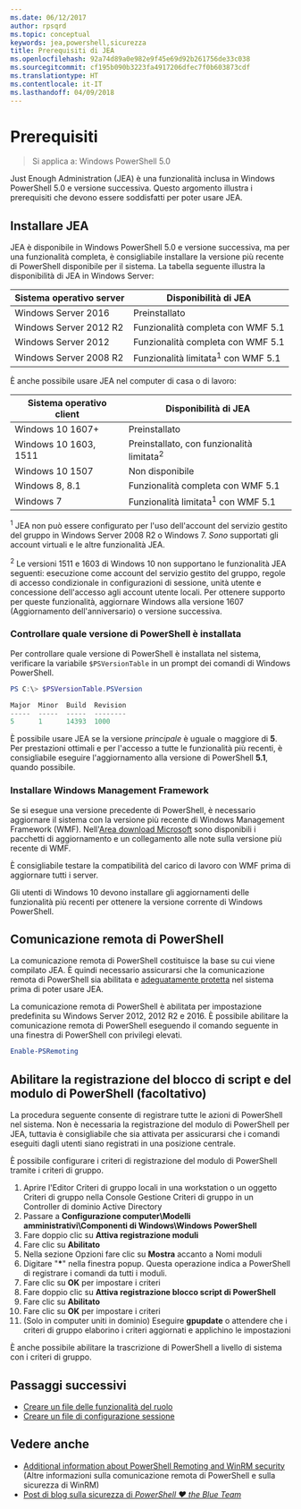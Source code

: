 ```yaml
---
ms.date: 06/12/2017
author: rpsqrd
ms.topic: conceptual
keywords: jea,powershell,sicurezza
title: Prerequisiti di JEA
ms.openlocfilehash: 92a74d89a0e982e9f45e69d92b261756de33c038
ms.sourcegitcommit: cf195b090b3223fa4917206dfec7f0b603873cdf
ms.translationtype: HT
ms.contentlocale: it-IT
ms.lasthandoff: 04/09/2018
---
```

# <a name="prerequisites"></a>Prerequisiti

> Si applica a: Windows PowerShell 5.0

Just Enough Administration (JEA) è una funzionalità inclusa in Windows PowerShell 5.0 e versione successiva.
Questo argomento illustra i prerequisiti che devono essere soddisfatti per poter usare JEA.

## <a name="install-jea"></a>Installare JEA

JEA è disponibile in Windows PowerShell 5.0 e versione successiva, ma per una funzionalità completa, è consigliabile installare la versione più recente di PowerShell disponibile per il sistema.
La tabella seguente illustra la disponibilità di JEA in Windows Server:

Sistema operativo server   | Disponibilità di JEA
--------------------------|--------------------------------
Windows Server 2016       | Preinstallato
Windows Server 2012 R2    | Funzionalità completa con WMF 5.1
Windows Server 2012       | Funzionalità completa con WMF 5.1
Windows Server 2008 R2    | Funzionalità limitata<sup>1</sup> con WMF 5.1

È anche possibile usare JEA nel computer di casa o di lavoro:

Sistema operativo client   | Disponibilità di JEA
--------------------------|-----------------------------------------------------
Windows 10 1607+          | Preinstallato
Windows 10 1603, 1511     | Preinstallato, con funzionalità limitata<sup>2</sup>
Windows 10 1507           | Non disponibile
Windows 8, 8.1            | Funzionalità completa con WMF 5.1
Windows 7                 | Funzionalità limitata<sup>1</sup> con WMF 5.1

<sup>1</sup> JEA non può essere configurato per l'uso dell'account del servizio gestito del gruppo in Windows Server 2008 R2 o Windows 7.
*Sono* supportati gli account virtuali e le altre funzionalità JEA.

<sup>2</sup> Le versioni 1511 e 1603 di Windows 10 non supportano le funzionalità JEA seguenti: esecuzione come account del servizio gestito del gruppo, regole di accesso condizionale in configurazioni di sessione, unità utente e concessione dell'accesso agli account utente locali.
Per ottenere supporto per queste funzionalità, aggiornare Windows alla versione 1607 (Aggiornamento dell'anniversario) o versione successiva.

### <a name="check-which-version-of-powershell-is-installed"></a>Controllare quale versione di PowerShell è installata

Per controllare quale versione di PowerShell è installata nel sistema, verificare la variabile `$PSVersionTable` in un prompt dei comandi di Windows PowerShell.

```powershell
PS C:\> $PSVersionTable.PSVersion

Major  Minor  Build  Revision
-----  -----  -----  --------
5      1      14393  1000
```

È possibile usare JEA se la versione *principale* è uguale o maggiore di **5**.
Per prestazioni ottimali e per l'accesso a tutte le funzionalità più recenti, è consigliabile eseguire l'aggiornamento alla versione di PowerShell **5.1**, quando possibile.

### <a name="install-windows-management-framework"></a>Installare Windows Management Framework

Se si esegue una versione precedente di PowerShell, è necessario aggiornare il sistema con la versione più recente di Windows Management Framework (WMF).
Nell'[Area download Microsoft](https://aka.ms/WMF5) sono disponibili i pacchetti di aggiornamento e un collegamento alle note sulla versione più recente di WMF.

È consigliabile testare la compatibilità del carico di lavoro con WMF prima di aggiornare tutti i server.

Gli utenti di Windows 10 devono installare gli aggiornamenti delle funzionalità più recenti per ottenere la versione corrente di Windows PowerShell.

## <a name="enable-powershell-remoting"></a>Comunicazione remota di PowerShell

La comunicazione remota di PowerShell costituisce la base su cui viene compilato JEA.
È quindi necessario assicurarsi che la comunicazione remota di PowerShell sia abilitata e [adeguatamente protetta](https://msdn.microsoft.com/powershell/scripting/setup/winrmsecurity) nel sistema prima di poter usare JEA.

La comunicazione remota di PowerShell è abilitata per impostazione predefinita su Windows Server 2012, 2012 R2 e 2016.
È possibile abilitare la comunicazione remota di PowerShell eseguendo il comando seguente in una finestra di PowerShell con privilegi elevati.

```powershell
Enable-PSRemoting
```

## <a name="enable-powershell-module-and-script-block-logging-optional"></a>Abilitare la registrazione del blocco di script e del modulo di PowerShell (facoltativo)

La procedura seguente consente di registrare tutte le azioni di PowerShell nel sistema.
Non è necessaria la registrazione del modulo di PowerShell per JEA, tuttavia è consigliabile che sia attivata per assicurarsi che i comandi eseguiti dagli utenti siano registrati in una posizione centrale.

È possibile configurare i criteri di registrazione del modulo di PowerShell tramite i criteri di gruppo.

1. Aprire l'Editor Criteri di gruppo locali in una workstation o un oggetto Criteri di gruppo nella Console Gestione Criteri di gruppo in un Controller di dominio Active Directory
2. Passare a **Configurazione computer\\Modelli amministrativi\\Componenti di Windows\\Windows PowerShell**
3. Fare doppio clic su **Attiva registrazione moduli**
4. Fare clic su **Abilitato**
5. Nella sezione Opzioni fare clic su **Mostra** accanto a Nomi moduli
6. Digitare "**\***" nella finestra popup. Questa operazione indica a PowerShell di registrare i comandi da tutti i moduli.
7. Fare clic su **OK** per impostare i criteri
8. Fare doppio clic su **Attiva registrazione blocco script di PowerShell**
9. Fare clic su **Abilitato**
10. Fare clic su **OK** per impostare i criteri
11. (Solo in computer uniti in dominio) Eseguire **gpupdate** o attendere che i criteri di gruppo elaborino i criteri aggiornati e applichino le impostazioni

È anche possibile abilitare la trascrizione di PowerShell a livello di sistema con i criteri di gruppo.

## <a name="next-steps"></a>Passaggi successivi

- [Creare un file delle funzionalità del ruolo](role-capabilities.md)
- [Creare un file di configurazione sessione](session-configurations.md)

## <a name="see-also"></a>Vedere anche

- [Additional information about PowerShell Remoting and WinRM security](https://msdn.microsoft.com/powershell/scripting/setup/winrmsecurity) (Altre informazioni sulla comunicazione remota di PowerShell e sulla sicurezza di WinRM)
- [Post di blog sulla sicurezza di *PowerShell ♥ the Blue Team*](https://blogs.msdn.microsoft.com/powershell/2015/06/09/powershell-the-blue-team/)